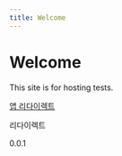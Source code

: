 ```yaml
---
title: Welcome
---
```


# Welcome

This site is for hosting tests.</br>


[앱 리다이렉트](https://com.example.paymeny_demo/home)


<a herf="https://com.example.paymeny_demo/home" >리다이렉트</a>


0.0.1
